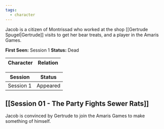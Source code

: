 ```yaml
---
tags:
  - character
---
```

Jacob is a citizen of Montrissad who worked at the shop [[Gertrude Spugel|Gertrude]] visits to get her bear treats, and a player in the Amaris Games.

**First Seen:** Session 1
**Status:** Dead

|           Character           |     Relation      |
| :---------------------------: | :---------------: |

|  Session  |  Status  |
| :-------: | :------: |
| Session 1 | Appeared |
## [[Session 01 - The Party Fights Sewer Rats]]
Jacob is convinced by Gertrude to join the Amaris Games to make something of himself.